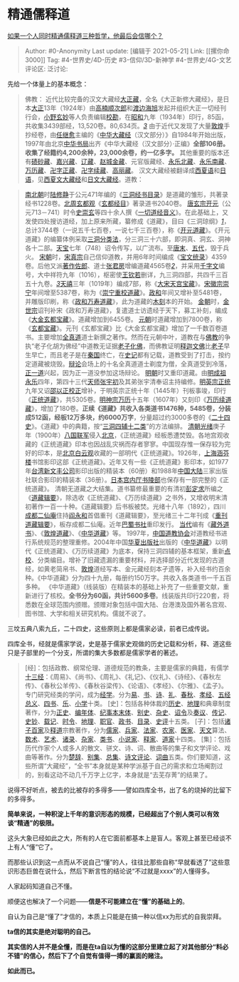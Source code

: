 # 精通儒释道
[如果一个人同时精通儒释道三种哲学，他最后会信哪个？](https://www.zhihu.com/question/61112719/answer/1896785455)

> Author: #0-Anonymity
> Last update: [编辑于 2021-05-21]
> Link: [[摞你命3000]]
> Tag: #4-世界史/4D-历史 #3-信仰/3D-新神学 #4-世界史/4G-文艺
> 评论区:
> 泛讨论:

先给一个体量上的基本概念：

> 佛教：
> 近代比较完备的汉文大藏经[大正藏](https://link.zhihu.com/?target=https%3A//zh.m.wikipedia.org/wiki/%25E5%25A4%25A7%25E6%25AD%25A3%25E8%2597%258F)，全名《大正新修大藏经》，是日本[大正](https://link.zhihu.com/?target=https%3A//zh.m.wikipedia.org/wiki/%25E5%25A4%25A7%25E6%25AD%25A3)13年（1924年）由[高楠顺次郎](https://link.zhihu.com/?target=https%3A//zh.m.wikipedia.org/wiki/%25E9%25AB%2598%25E6%25A5%25A0%25E9%25A0%2586%25E6%25AC%25A1%25E9%2583%258E)和[渡边海旭](https://link.zhihu.com/?target=https%3A//zh.m.wikipedia.org/w/index.php%3Ftitle%3D%25E6%25B8%25A1%25E9%2582%258A%25E6%25B5%25B7%25E6%2597%25AD%26action%3Dedit%26redlink%3D1)发起并组织大正一切经刊行会，[小野玄妙](https://link.zhihu.com/?target=https%3A//zh.m.wikipedia.org/wiki/%25E5%25B0%258F%25E9%2587%258E%25E7%258E%2584%25E5%25A6%2599)等人负责编辑[校勘](https://link.zhihu.com/?target=https%3A//zh.m.wikipedia.org/wiki/%25E6%25A0%25A1%25E5%258B%2598)，在[昭和](https://link.zhihu.com/?target=https%3A//zh.m.wikipedia.org/wiki/%25E6%2598%25AD%25E5%2592%258C)九年（1934年）印行，85函，共收集3439部经，13,520卷。80,634页。[*3*](https://link.zhihu.com/?target=https%3A//zh.m.wikipedia.org/wiki/%25E5%25A4%25A7%25E8%2597%258F%25E7%25BB%258F%23cite_note-3)
> 由于近代又发现了大量[敦煌](https://link.zhihu.com/?target=https%3A//zh.m.wikipedia.org/wiki/%25E6%2595%25A6%25E7%2585%258C)手抄经卷，由[任继愈](https://link.zhihu.com/?target=https%3A//zh.m.wikipedia.org/wiki/%25E4%25BB%25BB%25E7%25BB%25A7%25E6%2584%2588)主编的《[中华大藏经](https://link.zhihu.com/?target=https%3A//zh.m.wikipedia.org/w/index.php%3Ftitle%3D%25E4%25B8%25AD%25E8%258F%25AF%25E5%25A4%25A7%25E8%2597%258F%25E7%25B6%2593%26action%3Dedit%26redlink%3D1)（汉文部分）》自1984年开始出版，1997年由北京[中华书局](https://link.zhihu.com/?target=https%3A//zh.m.wikipedia.org/wiki/%25E4%25B8%25AD%25E5%258D%258E%25E4%25B9%25A6%25E5%25B1%2580%25E6%259C%2589%25E9%2599%2590%25E5%2585%25AC%25E5%258F%25B8)出齐《中华大藏经（汉文部分）·正编》**全部106册。收集了经籍约4,200余种，23,000余卷，约一亿多字。**
> 其他重要的版本还有[碛砂藏](https://link.zhihu.com/?target=https%3A//zh.m.wikipedia.org/w/index.php%3Ftitle%3D%25E7%25A3%25A7%25E7%25A0%2582%25E8%2597%258F%26action%3Dedit%26redlink%3D1)、[嘉兴藏](https://link.zhihu.com/?target=https%3A//zh.m.wikipedia.org/wiki/%25E5%2598%2589%25E8%2588%2588%25E8%2597%258F)、[辽藏](https://link.zhihu.com/?target=https%3A//zh.m.wikipedia.org/w/index.php%3Ftitle%3D%25E8%25BE%25BD%25E8%2597%258F%26action%3Dedit%26redlink%3D1)、[赵城金藏](https://link.zhihu.com/?target=https%3A//zh.m.wikipedia.org/wiki/%25E8%25B5%25B5%25E5%259F%258E%25E9%2587%2591%25E8%2597%258F)、元官版藏经、[永乐北藏](https://link.zhihu.com/?target=https%3A//zh.m.wikipedia.org/wiki/%25E6%25B0%25B8%25E6%25A8%2582%25E5%258C%2597%25E8%2597%258F)、[永乐南藏](https://link.zhihu.com/?target=https%3A//zh.m.wikipedia.org/w/index.php%3Ftitle%3D%25E6%25B0%25B8%25E4%25B9%2590%25E5%258D%2597%25E8%2597%258F%26action%3Dedit%26redlink%3D1)、[万历藏](https://link.zhihu.com/?target=https%3A//zh.m.wikipedia.org/w/index.php%3Ftitle%3D%25E4%25B8%2587%25E5%258E%2586%25E8%2597%258F%26action%3Dedit%26redlink%3D1)、[卍字正藏](https://link.zhihu.com/?target=https%3A//zh.m.wikipedia.org/w/index.php%3Ftitle%3D%25E5%258D%258D%25E5%25AD%2597%25E6%25AD%25A3%25E8%2597%258F%26action%3Dedit%26redlink%3D1)、[卍字续藏](https://link.zhihu.com/?target=https%3A//zh.m.wikipedia.org/w/index.php%3Ftitle%3D%25E5%258D%258D%25E5%25AD%2597%25E7%25BA%258C%25E8%2597%258F%26action%3Dedit%26redlink%3D1)、[高丽藏](https://link.zhihu.com/?target=https%3A//zh.m.wikipedia.org/wiki/%25E9%25AB%2598%25E9%25BA%2597%25E8%2597%258F)。
> 汉文大藏经被翻译成[西夏语](https://link.zhihu.com/?target=https%3A//zh.m.wikipedia.org/wiki/%25E8%25A5%25BF%25E5%25A4%258F%25E8%25AF%25AD)和[日语](https://link.zhihu.com/?target=https%3A//zh.m.wikipedia.org/wiki/%25E6%2597%25A5%25E8%25AA%259E)，见[西夏文大藏经](https://link.zhihu.com/?target=https%3A//zh.m.wikipedia.org/w/index.php%3Ftitle%3D%25E8%25A5%25BF%25E5%25A4%258F%25E6%2596%2587%25E5%25A4%25A7%25E8%2597%258F%25E7%25B6%2593%26action%3Dedit%26redlink%3D1)和[日文大藏经](https://link.zhihu.com/?target=https%3A//zh.m.wikipedia.org/w/index.php%3Ftitle%3D%25E6%2597%25A5%25E6%2596%2587%25E5%25A4%25A7%25E8%2597%258F%25E7%25B6%2593%26action%3Dedit%26redlink%3D1)。道教：

> [南北朝](https://link.zhihu.com/?target=https%3A//zh.m.wikipedia.org/wiki/%25E5%258D%2597%25E5%258C%2597%25E6%259C%259D)时[陆修静](https://link.zhihu.com/?target=https%3A//zh.m.wikipedia.org/wiki/%25E9%2599%2586%25E4%25BF%25AE%25E9%259D%2599)于公元471年编的《[三洞经书目录](https://link.zhihu.com/?target=https%3A//zh.m.wikipedia.org/wiki/%25E4%25B8%2589%25E6%25B4%259E%25E7%25BB%258F%25E4%25B9%25A6%25E7%259B%25AE%25E5%25BD%2595)》是道藏的雏形，共著录经书1228卷。[北周](https://link.zhihu.com/?target=https%3A//zh.m.wikipedia.org/wiki/%25E5%258C%2597%25E5%2591%25A8)[玄都观](https://link.zhihu.com/?target=https%3A//zh.m.wikipedia.org/w/index.php%3Ftitle%3D%25E7%258E%2584%25E9%2583%25BD%25E8%25A7%2582%26action%3Dedit%26redlink%3D1)《[玄都经目](https://link.zhihu.com/?target=https%3A//zh.m.wikipedia.org/w/index.php%3Ftitle%3D%25E7%258E%2584%25E9%2583%25BD%25E7%25BB%258F%25E7%259B%25AE%26action%3Dedit%26redlink%3D1)》著录道书2040卷。
> [唐玄宗](https://link.zhihu.com/?target=https%3A//zh.m.wikipedia.org/wiki/%25E5%2594%2590%25E7%258E%2584%25E5%25AE%2597)[开元](https://link.zhihu.com/?target=https%3A//zh.m.wikipedia.org/wiki/%25E5%25BC%2580%25E5%2585%2583)（公元713－741）时令[史崇玄](https://link.zhihu.com/?target=https%3A//zh.m.wikipedia.org/w/index.php%3Ftitle%3D%25E5%258F%25B2%25E5%25B4%2587%25E7%258E%2584%26action%3Dedit%26redlink%3D1)等四十余人撰《[一切道经音义](https://link.zhihu.com/?target=https%3A//zh.m.wikipedia.org/w/index.php%3Ftitle%3D%25E4%25B8%2580%25E5%2588%2587%25E9%2581%2593%25E7%25BB%258F%25E9%259F%25B3%25E4%25B9%2589%26action%3Dedit%26redlink%3D1)》。在此基础上，又发使四处搜访道经，加上原来所藏，纂修成《道藏》，目曰《三洞琼纲》[*1*](https://link.zhihu.com/?target=https%3A//zh.m.wikipedia.org/wiki/%25E9%2581%2593%25E8%2597%258F%23cite_note-1)，总计3744卷（一说五千七百卷，一说七千三百卷），称《[开元道藏](https://link.zhihu.com/?target=https%3A//zh.m.wikipedia.org/wiki/%25E5%25BC%2580%25E5%2585%2583%25E9%2581%2593%25E8%2597%258F)》。《开元道藏》的编纂体例采取[三洞分类法](https://link.zhihu.com/?target=https%3A//zh.m.wikipedia.org/wiki/%25E4%25B8%2589%25E6%25B4%259E%25E5%2588%2586%25E7%25B1%25BB%25E6%25B3%2595)，分三洞三十六部，即洞真、洞玄、洞神各十二部。[天宝](https://link.zhihu.com/?target=https%3A//zh.m.wikipedia.org/wiki/%25E5%25A4%25A9%25E5%25AE%259D_%28%25E5%2594%2590%25E6%259C%259D%29)七年（748）诏令传写，以广流布。至[唐末](https://link.zhihu.com/?target=https%3A//zh.m.wikipedia.org/wiki/%25E5%2594%2590%25E6%259C%25AB)、[五代](https://link.zhihu.com/?target=https%3A//zh.m.wikipedia.org/wiki/%25E4%25BA%2594%25E4%25BB%25A3)，毁于兵火。
> [宋朝](https://link.zhihu.com/?target=https%3A//zh.m.wikipedia.org/wiki/%25E5%25AE%258B%25E6%259C%259D)时，[宋真宗](https://link.zhihu.com/?target=https%3A//zh.m.wikipedia.org/wiki/%25E5%25AE%258B%25E7%259C%259F%25E5%25AE%2597)自己信仰道教，并用6年时间编成《[宝文统录](https://link.zhihu.com/?target=https%3A//zh.m.wikipedia.org/w/index.php%3Ftitle%3D%25E5%25AE%259D%25E6%2596%2587%25E7%25BB%259F%25E5%25BD%2595%26action%3Dedit%26redlink%3D1)》4359卷。后他又派[著作佐郎](https://link.zhihu.com/?target=https%3A//zh.m.wikipedia.org/wiki/%25E8%2591%2597%25E4%25BD%259C%25E4%25BD%2590%25E9%2583%258E)、道士[张君房](https://link.zhihu.com/?target=https%3A//zh.m.wikipedia.org/wiki/%25E5%25BC%25A0%25E5%2590%259B%25E6%2588%25BF)增编道藏4565卷[*2*](https://link.zhihu.com/?target=https%3A//zh.m.wikipedia.org/wiki/%25E9%2581%2593%25E8%2597%258F%23cite_note-2)，并采用[千字文](https://link.zhihu.com/?target=https%3A//zh.m.wikipedia.org/wiki/%25E5%258D%2583%25E5%25AD%2597%25E6%2596%2587)编号，大中祥符九年（1016），枢密使[王钦若](https://link.zhihu.com/?target=https%3A//zh.m.wikipedia.org/wiki/%25E7%258E%258B%25E6%25AC%25BD%25E8%258B%25A5)删详，九三洞四部，共四千三百五十九卷。[*3*](https://link.zhihu.com/?target=https%3A//zh.m.wikipedia.org/wiki/%25E9%2581%2593%25E8%2597%258F%23cite_note-3)[天禧](https://link.zhihu.com/?target=https%3A//zh.m.wikipedia.org/wiki/%25E5%25A4%25A9%25E7%25A6%25A7_%28%25E5%258C%2597%25E5%25AE%258B%29)三年（1019年）编成7部，称《[大宋天宫宝藏](https://link.zhihu.com/?target=https%3A//zh.m.wikipedia.org/w/index.php%3Ftitle%3D%25E5%25A4%25A7%25E5%25AE%258B%25E5%25A4%25A9%25E5%25AE%25AB%25E5%25AE%259D%25E8%2597%258F%26action%3Dedit%26redlink%3D1)》。[宋徽宗](https://link.zhihu.com/?target=https%3A//zh.m.wikipedia.org/wiki/%25E5%25AE%258B%25E5%25BE%25BD%25E5%25AE%2597)[崇宁](https://link.zhihu.com/?target=https%3A//zh.m.wikipedia.org/wiki/%25E5%25B4%2587%25E5%25AE%2581)年间增至5387卷，称为《[崇宁重校道藏](https://link.zhihu.com/?target=https%3A//zh.m.wikipedia.org/w/index.php%3Ftitle%3D%25E5%25B4%2587%25E5%25AE%2581%25E9%2587%258D%25E6%25A0%25A1%25E9%2581%2593%25E8%2597%258F%26action%3Dedit%26redlink%3D1)》。[政和](https://link.zhihu.com/?target=https%3A//zh.m.wikipedia.org/wiki/%25E6%2594%25BF%25E5%2592%258C_%28%25E5%25AE%258B%25E5%25BE%25BD%25E5%25AE%2597%29)年间又增补至5481卷，并雕版印刷，称《[政和万寿道藏](https://link.zhihu.com/?target=https%3A//zh.m.wikipedia.org/w/index.php%3Ftitle%3D%25E6%2594%25BF%25E5%2592%258C%25E4%25B8%2587%25E5%25AF%25BF%25E9%2581%2593%25E8%2597%258F%26action%3Dedit%26redlink%3D1)》，此为道藏的[木刻](https://link.zhihu.com/?target=https%3A//zh.m.wikipedia.org/wiki/%25E6%259C%25A8%25E5%2588%25BB)本的开始。
> [金朝](https://link.zhihu.com/?target=https%3A//zh.m.wikipedia.org/wiki/%25E9%2587%2591%25E6%259C%259D)时，[金世宗](https://link.zhihu.com/?target=https%3A//zh.m.wikipedia.org/wiki/%25E9%2587%2591%25E4%25B8%2596%25E5%25AE%2597)诏刊补宋《政和万寿道藏》，复遣道士访遗经于天下，募工补刻，编成《[大金玄都宝藏](https://link.zhihu.com/?target=https%3A//zh.m.wikipedia.org/wiki/%25E5%25A4%25A7%25E9%2587%2591%25E7%258E%2584%25E9%2583%25BD%25E5%25AE%259D%25E8%2597%258F)》。道藏增加到6455卷。
> [元朝](https://link.zhihu.com/?target=https%3A//zh.m.wikipedia.org/wiki/%25E5%2585%2583%25E6%259C%259D)时道藏增加到7800卷，称《[玄都宝藏](https://link.zhihu.com/?target=https%3A//zh.m.wikipedia.org/wiki/%25E7%258E%2584%25E9%2583%25BD%25E5%25AE%259D%25E8%2597%258F)》。元刊《玄都宝藏》比《大金玄都宝藏》增加了一千数百卷道书。主要增加[全真道](https://link.zhihu.com/?target=https%3A//zh.m.wikipedia.org/wiki/%25E5%2585%25A8%25E7%259C%259F%25E9%2581%2593)道士新撰之著作。然而在元朝中叶，道教在与[佛教](https://link.zhihu.com/?target=https%3A//zh.m.wikipedia.org/wiki/%25E4%25BD%259B%25E6%2595%2599)的争执“老子化胡为佛经”中道教无证据[老子化佛](https://link.zhihu.com/?target=https%3A//zh.m.wikipedia.org/w/index.php%3Ftitle%3D%25E8%2580%2581%25E5%25AD%2590%25E5%258C%2596%25E4%25BD%259B%26action%3Dedit%26redlink%3D1)，而佛教证明[释迦文佛](https://link.zhihu.com/?target=https%3A//zh.m.wikipedia.org/wiki/%25E9%2587%258B%25E8%25BF%25A6%25E6%2596%2587%25E4%25BD%259B)比[老子](https://link.zhihu.com/?target=https%3A//zh.m.wikipedia.org/wiki/%25E8%2580%2581%25E5%25AD%2590)早生早亡，而且老子是在[秦国](https://link.zhihu.com/?target=https%3A//zh.m.wikipedia.org/wiki/%25E7%25A7%25A6%25E5%259B%25BD)终亡，在[史记](https://link.zhihu.com/?target=https%3A//zh.m.wikipedia.org/wiki/%25E5%258F%25B2%25E8%25AE%25B0)都有记载，道教受到了打击，按约定道藏被烧毁。[辩论](https://link.zhihu.com/?target=https%3A//zh.m.wikipedia.org/wiki/%25E8%25BE%25AF%25E8%25AB%2596)会场上的十名全真道道士剃度为僧，全真道受到冷落，[正一道](https://link.zhihu.com/?target=https%3A//zh.m.wikipedia.org/wiki/%25E6%25AD%25A3%25E4%25B8%2580%25E9%2581%2593)兴起，因为正一道没参加这场辩论。
> [明朝](https://link.zhihu.com/?target=https%3A//zh.m.wikipedia.org/wiki/%25E6%2598%258E%25E6%259C%259D)时又重印道藏。由[明成祖](https://link.zhihu.com/?target=https%3A//zh.m.wikipedia.org/wiki/%25E6%2598%258E%25E6%2588%2590%25E7%25A5%2596)[永乐](https://link.zhihu.com/?target=https%3A//zh.m.wikipedia.org/wiki/%25E6%25B0%25B8%25E4%25B9%2590_%28%25E6%2598%258E%25E6%259C%259D%29)四年，第四十三代[天师](https://link.zhihu.com/?target=https%3A//zh.m.wikipedia.org/wiki/%25E5%25A4%25A9%25E5%25B8%25AB)[张宇初](https://link.zhihu.com/?target=https%3A//zh.m.wikipedia.org/wiki/%25E5%25BC%25A0%25E5%25AE%2587%25E5%2588%259D)及其弟张宇清奉诏主持编修。[明英宗](https://link.zhihu.com/?target=https%3A//zh.m.wikipedia.org/wiki/%25E6%2598%258E%25E8%258B%25B1%25E5%25AE%2597)[正统](https://link.zhihu.com/?target=https%3A//zh.m.wikipedia.org/wiki/%25E6%25AD%25A3%25E7%25BB%259F_%28%25E5%25B9%25B4%25E5%258F%25B7%29)九年又诏[邵以正](https://link.zhihu.com/?target=https%3A//zh.m.wikipedia.org/w/index.php%3Ftitle%3D%25E9%2582%25B5%25E4%25BB%25A5%25E6%25AD%25A3%26action%3Dedit%26redlink%3D1)[校正](https://link.zhihu.com/?target=https%3A//zh.m.wikipedia.org/wiki/%25E6%25A0%25A1%25E5%25B0%258D)增补，于明英宗正统十年（1445年）刊板事竣，印行《[正统道藏](https://link.zhihu.com/?target=https%3A//zh.m.wikipedia.org/wiki/%25E6%25AD%25A3%25E7%25B5%25B1%25E9%2581%2593%25E8%2597%258F)》，共5305卷。[明神宗](https://link.zhihu.com/?target=https%3A//zh.m.wikipedia.org/wiki/%25E6%2598%258E%25E7%25A5%259E%25E5%25AE%2597)[万历](https://link.zhihu.com/?target=https%3A//zh.m.wikipedia.org/wiki/%25E4%25B8%2587%25E5%258E%2586)十五年（1607年）又刻印《[万历续道藏](https://link.zhihu.com/?target=https%3A//zh.m.wikipedia.org/w/index.php%3Ftitle%3D%25E4%25B8%2587%25E5%258E%2586%25E7%25BB%25AD%25E9%2581%2593%25E8%2597%258F%26action%3Dedit%26redlink%3D1)》，增加了180卷。**正续《道藏》共收入各类道书1476种，5485卷，分装成512函，经板12万多块，约6000万字**，分量超过约3000多卷的《[二十四史](https://link.zhihu.com/?target=https%3A//zh.m.wikipedia.org/wiki/%25E4%25BA%258C%25E5%258D%2581%25E5%259B%259B%25E5%258F%25B2)》。《道藏》中的典籍，按“[三洞四辅十二类](https://link.zhihu.com/?target=https%3A//zh.m.wikipedia.org/wiki/%25E4%25B8%2589%25E6%25B4%259E%25E5%259B%259B%25E8%25BE%2585%25E5%258D%2581%25E4%25BA%258C%25E7%25B1%25BB)”的方法编排。
> [清朝](https://link.zhihu.com/?target=https%3A//zh.m.wikipedia.org/wiki/%25E6%25B8%2585%25E6%259C%259D)[光绪](https://link.zhihu.com/?target=https%3A//zh.m.wikipedia.org/wiki/%25E5%2585%2589%25E7%25BB%25AA)庚子年（1900年）[八国联军](https://link.zhihu.com/?target=https%3A//zh.m.wikipedia.org/wiki/%25E5%2585%25AB%25E5%259B%25BD%25E8%2581%2594%25E5%2586%259B)侵入[北京](https://link.zhihu.com/?target=https%3A//zh.m.wikipedia.org/wiki/%25E5%258C%2597%25E4%25BA%25AC)，《正统道藏》经板悉遭焚毁。各地宫观收藏的《正统道藏》印本也因战乱灾祸而存者寥寥。中国现存惟一保存较为完好的印本，是[北京](https://link.zhihu.com/?target=https%3A//zh.m.wikipedia.org/wiki/%25E5%258C%2597%25E4%25BA%25AC)[白云观](https://link.zhihu.com/?target=https%3A//zh.m.wikipedia.org/wiki/%25E7%2599%25BD%25E4%25BA%2591%25E8%25A7%2582)收藏的一部明代《正统道藏》。1926年，[上海](https://link.zhihu.com/?target=https%3A//zh.m.wikipedia.org/wiki/%25E4%25B8%258A%25E6%25B5%25B7)[涵芬楼](https://link.zhihu.com/?target=https%3A//zh.m.wikipedia.org/wiki/%25E6%25B6%25B5%25E8%258A%25AC%25E6%25A8%2593)书馆影印这部《正统道藏》。近年又有一些《正统道藏》影印本，如1977年[台湾](https://link.zhihu.com/?target=https%3A//zh.m.wikipedia.org/wiki/%25E5%258F%25B0%25E6%25B9%25BE)[新文丰公司](https://link.zhihu.com/?target=https%3A//zh.m.wikipedia.org/w/index.php%3Ftitle%3D%25E6%2596%25B0%25E6%2596%2587%25E4%25B8%25B0%25E5%2585%25AC%25E5%258F%25B8%26action%3Dedit%26redlink%3D1)影印出版的精装本（60册）和1988年[中国大陆](https://link.zhihu.com/?target=https%3A//zh.m.wikipedia.org/wiki/%25E4%25B8%25AD%25E5%259B%25BD%25E5%25A4%25A7%25E9%2599%2586)三家出版社联合影印的精装本（36册）。[日本](https://link.zhihu.com/?target=https%3A//zh.m.wikipedia.org/wiki/%25E6%2597%25A5%25E6%259C%25AC)[宫内厅](https://link.zhihu.com/?target=https%3A//zh.m.wikipedia.org/wiki/%25E5%25AE%25AB%25E5%2586%2585%25E5%258E%2585)[书陵部](https://link.zhihu.com/?target=https%3A//zh.m.wikipedia.org/wiki/%25E6%259B%25B8%25E9%2599%25B5%25E9%2583%25A8)也保存有一部完整的《正统道藏》。
> 清朝无道藏之大结集。道书纂修最重要的有清初[彭定求](https://link.zhihu.com/?target=https%3A//zh.m.wikipedia.org/wiki/%25E5%25BD%25AD%25E5%25AE%259A%25E6%25B1%2582)所编之《[道藏辑要](https://link.zhihu.com/?target=https%3A//zh.m.wikipedia.org/wiki/%25E9%2581%2593%25E8%2597%258F%25E8%25BE%2591%25E8%25A6%2581)》，除选收《正统道藏》、《万历续道藏》之书外，又增收明末清初著作一百一十种。《道藏辑要》后书板被焚。光绪十八年（1892），四川[成都](https://link.zhihu.com/?target=https%3A//zh.m.wikipedia.org/wiki/%25E6%2588%2590%25E9%2583%25BD)[二仙庵](https://link.zhihu.com/?target=https%3A//zh.m.wikipedia.org/wiki/%25E4%25BA%258C%25E4%25BB%2599%25E5%25BA%25B5)住持[阎永和](https://link.zhihu.com/?target=https%3A//zh.m.wikipedia.org/w/index.php%3Ftitle%3D%25E9%2598%258E%25E6%25B0%25B8%25E5%2592%258C%26action%3Dedit%26redlink%3D1)首倡重刊《道藏辑要》，至光绪三十二年刊成《[重刊道藏辑要](https://link.zhihu.com/?target=https%3A//zh.m.wikipedia.org/wiki/%25E9%2587%258D%25E5%2588%258A%25E9%2581%2593%25E8%2597%258F%25E8%25BE%2591%25E8%25A6%2581)》，板存成都二仙庵。近年[巴蜀书社](https://link.zhihu.com/?target=https%3A//zh.m.wikipedia.org/w/index.php%3Ftitle%3D%25E5%25B7%25B4%25E8%259C%2580%25E4%25B9%25A6%25E7%25A4%25BE%26action%3Dedit%26redlink%3D1)重印发行。
> [当代](https://link.zhihu.com/?target=https%3A//zh.m.wikipedia.org/wiki/%25E5%25BD%2593%25E4%25BB%25A3)编有《[藏外道书](https://link.zhihu.com/?target=https%3A//zh.m.wikipedia.org/wiki/%25E8%2597%258F%25E5%25A4%2596%25E9%2581%2593%25E4%25B9%25A6)》、《[敦煌道藏](https://link.zhihu.com/?target=https%3A//zh.m.wikipedia.org/wiki/%25E6%2595%25A6%25E7%2585%258C%25E9%2581%2593%25E8%2597%258F)》、《[中华道藏](https://link.zhihu.com/?target=https%3A//zh.m.wikipedia.org/wiki/%25E4%25B8%25AD%25E5%258D%258E%25E9%2581%2593%25E8%2597%258F)》等。
> 1997年，[中国道教协会](https://link.zhihu.com/?target=https%3A//zh.m.wikipedia.org/wiki/%25E4%25B8%25AD%25E5%259B%25BD%25E9%2581%2593%25E6%2595%2599%25E5%258D%258F%25E4%25BC%259A)对道教经书进行系统规范的整理重修。2004年中国[华夏出版社](https://link.zhihu.com/?target=https%3A//zh.m.wikipedia.org/wiki/%25E5%258D%258E%25E5%25A4%258F%25E5%2587%25BA%25E7%2589%2588%25E7%25A4%25BE)出版的《[中华道藏](https://link.zhihu.com/?target=https%3A//zh.m.wikipedia.org/wiki/%25E4%25B8%25AD%25E5%258D%258E%25E9%2581%2593%25E8%2597%258F)》以明代《正统道藏》、《万历续道藏》为底本，保持三洞四辅的基本框架，重新[点校](https://link.zhihu.com/?target=https%3A//zh.m.wikipedia.org/wiki/%25E6%25A0%25A1%25E5%25B0%258D)、分类编目。增补了旧藏遗漏的重要材料，并选择部分近代发现的古道经，如黄老简帛书、[敦煌](https://link.zhihu.com/?target=https%3A//zh.m.wikipedia.org/wiki/%25E6%2595%25A6%25E7%2585%258C)道经写本、金元藏经刻本孑遗等，补入经书约百余种。《中华道藏》分为四十九册，每册约150万字。共收入各类道书一千五百多种。
> 《中华道藏》（线装版）在精装本的基础上补充了一些重要文献，重新进行了核校。**全书分为60函，共计5600多卷**。线装版共印行220套，将悉数在全球范围内颁赠。颁赠对象包括中国大陆、台港澳及国外著名宫观、图书馆、大学和相关研究机构。儒就不说了。

三坟五典八索九丘，二十四史，这些原则上都是儒家必读，前者已成传说。

四库全书，经就是儒家学说，史是基于儒家史观做的历史记载和分析，释、道这些只是子部里的一个分支，所谓的集大多数都是儒家学者的著述。

> [经]：包括政教、纲常伦理、道德规范的教条，主要是儒家的典籍，有儒学[十三经](https://link.zhihu.com/?target=https%3A//zh.m.wikipedia.org/wiki/%25E5%258D%2581%25E4%25B8%2589%25E7%25BB%258F)：《周易》、《尚书》、《周礼》、《礼记》、《仪礼》、《诗经》、《春秋左传》、《春秋公羊传》、《春秋谷梁传》、《论语》、《孝经》、《尔雅》、《孟子》。专门研究经类的学问，成为[经学](https://link.zhihu.com/?target=https%3A//zh.m.wikipedia.org/wiki/%25E7%25BB%258F%25E5%25AD%25A6)。分为[易](https://link.zhihu.com/?target=https%3A//zh.m.wikipedia.org/wiki/%25E6%2598%2593%25E7%25BB%258F)、[书](https://link.zhihu.com/?target=https%3A//zh.m.wikipedia.org/wiki/%25E5%25B0%259A%25E6%259B%25B8)、[诗](https://link.zhihu.com/?target=https%3A//zh.m.wikipedia.org/wiki/%25E8%25AF%2597)、[礼](https://link.zhihu.com/?target=https%3A//zh.m.wikipedia.org/wiki/%25E7%25A4%25BC)、[春秋](https://link.zhihu.com/?target=https%3A//zh.m.wikipedia.org/wiki/%25E6%2598%25A5%25E7%25A7%258B)、[孝经](https://link.zhihu.com/?target=https%3A//zh.m.wikipedia.org/wiki/%25E5%25AD%259D%25E7%25BB%258F)、[五经总义](https://link.zhihu.com/?target=https%3A//zh.m.wikipedia.org/w/index.php%3Ftitle%3D%25E4%25BA%2594%25E7%25BB%258F%25E6%2580%25BB%25E4%25B9%2589%26action%3Dedit%26redlink%3D1)、[四书](https://link.zhihu.com/?target=https%3A//zh.m.wikipedia.org/wiki/%25E5%259B%259B%25E4%25B9%25A6)、[乐](https://link.zhihu.com/?target=https%3A//zh.m.wikipedia.org/wiki/%25E6%25A8%2582)、[小学](https://link.zhihu.com/?target=https%3A//zh.m.wikipedia.org/wiki/%25E5%25B0%258F%25E5%25AD%25A6)十类。
> [史]：包括各种体裁的[历史](https://link.zhihu.com/?target=https%3A//zh.m.wikipedia.org/wiki/%25E5%258E%2586%25E5%258F%25B2)、[地理](https://link.zhihu.com/?target=https%3A//zh.m.wikipedia.org/wiki/%25E5%259C%25B0%25E7%2590%2586)和典章制度著作，分为[正史](https://link.zhihu.com/?target=https%3A//zh.m.wikipedia.org/wiki/%25E6%25AD%25A3%25E5%258F%25B2)、[编年体](https://link.zhihu.com/?target=https%3A//zh.m.wikipedia.org/wiki/%25E7%25B7%25A8%25E5%25B9%25B4%25E9%25AB%2594)、[纪事本末体](https://link.zhihu.com/?target=https%3A//zh.m.wikipedia.org/wiki/%25E7%25B4%2580%25E4%25BA%258B%25E6%259C%25AC%25E6%259C%25AB%25E9%25AB%2594)、[别史](https://link.zhihu.com/?target=https%3A//zh.m.wikipedia.org/wiki/%25E5%2588%25AB%25E5%258F%25B2)、[杂史](https://link.zhihu.com/?target=https%3A//zh.m.wikipedia.org/wiki/%25E6%259D%2582%25E5%258F%25B2)、[诏令](https://link.zhihu.com/?target=https%3A//zh.m.wikipedia.org/wiki/%25E8%25A9%2594%25E4%25BB%25A4)及[奏议](https://link.zhihu.com/?target=https%3A//zh.m.wikipedia.org/w/index.php%3Ftitle%3D%25E5%25A5%258F%25E8%25AE%25AE%26action%3Dedit%26redlink%3D1)、[传记](https://link.zhihu.com/?target=https%3A//zh.m.wikipedia.org/wiki/%25E4%25BC%25A0%25E8%25AE%25B0)、[史钞](https://link.zhihu.com/?target=https%3A//zh.m.wikipedia.org/w/index.php%3Ftitle%3D%25E5%258F%25B2%25E9%2592%259E%26action%3Dedit%26redlink%3D1)、[载记](https://link.zhihu.com/?target=https%3A//zh.m.wikipedia.org/w/index.php%3Ftitle%3D%25E8%25BD%25BD%25E8%25AE%25B0%26action%3Dedit%26redlink%3D1)、[时令](https://link.zhihu.com/?target=https%3A//zh.m.wikipedia.org/w/index.php%3Ftitle%3D%25E6%2597%25B6%25E4%25BB%25A4%26action%3Dedit%26redlink%3D1)、[地理](https://link.zhihu.com/?target=https%3A//zh.m.wikipedia.org/wiki/%25E5%259C%25B0%25E7%2590%2586)、[职官](https://link.zhihu.com/?target=https%3A//zh.m.wikipedia.org/wiki/%25E8%2581%258C%25E5%25AE%2598)、[政书](https://link.zhihu.com/?target=https%3A//zh.m.wikipedia.org/wiki/%25E6%2594%25BF%25E4%25B9%25A6)、[目录](https://link.zhihu.com/?target=https%3A//zh.m.wikipedia.org/wiki/%25E7%259B%25AE%25E5%25BD%2595)、[史评](https://link.zhihu.com/?target=https%3A//zh.m.wikipedia.org/wiki/%25E5%258F%25B2%25E8%25A9%2595)十五类。
> [子]：包括[诸子百家](https://link.zhihu.com/?target=https%3A//zh.m.wikipedia.org/wiki/%25E8%25AF%25B8%25E5%25AD%2590%25E7%2599%25BE%25E5%25AE%25B6)及[释](https://link.zhihu.com/?target=https%3A//zh.m.wikipedia.org/wiki/%25E9%2587%258B)[道](https://link.zhihu.com/?target=https%3A//zh.m.wikipedia.org/wiki/%25E9%2581%2593)宗教著作，分为[儒家](https://link.zhihu.com/?target=https%3A//zh.m.wikipedia.org/wiki/%25E5%2584%2592%25E5%25AE%25B6)、[兵家](https://link.zhihu.com/?target=https%3A//zh.m.wikipedia.org/wiki/%25E5%2585%25B5%25E5%25AE%25B6)、[法家](https://link.zhihu.com/?target=https%3A//zh.m.wikipedia.org/wiki/%25E6%25B3%2595%25E5%25AE%25B6)、[农家](https://link.zhihu.com/?target=https%3A//zh.m.wikipedia.org/wiki/%25E5%2586%259C%25E5%25AE%25B6)、[医家](https://link.zhihu.com/?target=https%3A//zh.m.wikipedia.org/wiki/%25E5%258C%25BB%25E5%25AE%25B6)、[天文](https://link.zhihu.com/?target=https%3A//zh.m.wikipedia.org/wiki/%25E5%25A4%25A9%25E6%2596%2587)算法、[数术](https://link.zhihu.com/?target=https%3A//zh.m.wikipedia.org/wiki/%25E6%2595%25B8%25E8%25A1%2593)、[艺术](https://link.zhihu.com/?target=https%3A//zh.m.wikipedia.org/wiki/%25E8%2589%25BA%25E6%259C%25AF)、[诸录](https://link.zhihu.com/?target=https%3A//zh.m.wikipedia.org/w/index.php%3Ftitle%3D%25E8%25AF%25B8%25E5%25BD%2595%26action%3Dedit%26redlink%3D1)、[杂家](https://link.zhihu.com/?target=https%3A//zh.m.wikipedia.org/wiki/%25E6%259D%2582%25E5%25AE%25B6)、[类书](https://link.zhihu.com/?target=https%3A//zh.m.wikipedia.org/wiki/%25E7%25B1%25BB%25E4%25B9%25A6)、[小说家](https://link.zhihu.com/?target=https%3A//zh.m.wikipedia.org/wiki/%25E5%25B0%258F%25E8%25AF%25B4%25E5%25AE%25B6)、[释家](https://link.zhihu.com/?target=https%3A//zh.m.wikipedia.org/wiki/%25E9%2587%258A%25E5%25AE%25B6)、[道家](https://link.zhihu.com/?target=https%3A//zh.m.wikipedia.org/wiki/%25E9%2581%2593%25E5%25AE%25B6)十四类。
> [集]：包括历代作家个人或多人的散文、骈文、诗、词、散曲等的集子和文学评论、戏曲等著作。分为[楚辞](https://link.zhihu.com/?target=https%3A//zh.m.wikipedia.org/wiki/%25E6%25A5%259A%25E8%25BE%259E)、[别集](https://link.zhihu.com/?target=https%3A//zh.m.wikipedia.org/w/index.php%3Ftitle%3D%25E5%2588%25AB%25E9%259B%2586%26action%3Dedit%26redlink%3D1)、[总集](https://link.zhihu.com/?target=https%3A//zh.m.wikipedia.org/w/index.php%3Ftitle%3D%25E6%2580%25BB%25E9%259B%2586%26action%3Dedit%26redlink%3D1)、[诗文评论](https://link.zhihu.com/?target=https%3A//zh.m.wikipedia.org/w/index.php%3Ftitle%3D%25E8%25AF%2597%25E6%2596%2587%25E8%25AF%2584%25E8%25AB%2596%26action%3Dedit%26redlink%3D1)、[词曲](https://link.zhihu.com/?target=https%3A//zh.m.wikipedia.org/w/index.php%3Ftitle%3D%25E8%25AF%258D%25E6%259B%25B2%26action%3Dedit%26redlink%3D1)五类。你们要知道，这些所谓“大藏经”，“全书”本身就是某种学派基于自己的需求和立场阉割过的，别看这动不动几千万字上亿字，本身就是“去芜存菁”的结果了。

说得不好听点，被去的比被存的多得多——譬如四库全书，出了名的烧掉的比留下的多得多。

**简单来说，一种积淀上千年的意识形态的规模，已经超出了个别人类可以有效谈“精通”的极限。**

这头大象已经如此之大，所有的人在它面前都基本上是盲人。客观上甚至已经谈不上有人“懂”它了。

而那些认识到这一点而从不说自己“懂”的人，往往比那些自称“早就看透了”这些意识形态巨兽在说什么，然后下断言性的结论说“不过就是xxxx”的人懂得多。

人家起码知道自己不懂。

顺便这也解决了一个问题——**信是不可能建立在“懂”的基础上的**。

自认为自己是“懂了”才信的，本质上只能是在搞一种以信xx为形式的自我崇拜。

**ta信的其实是绝对聪明的自己。**

**其实信的人并不是全懂，而是在ta自以为懂的这部分里建立起了对其他部分“料必不错”的信心，然后下了个自觉有值得一搏的赢面的赌注。**

**如此而已。**
